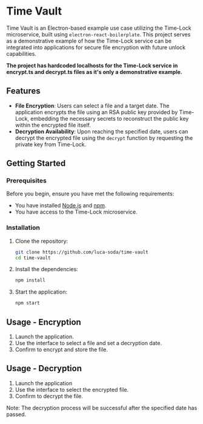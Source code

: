 
# Time Vault

Time Vault is an Electron-based example use case utilizing the Time-Lock microservice, built using `electron-react-boilerplate`. This project serves as a demonstrative example of how the Time-Lock service can be integrated into applications for secure file encryption with future unlock capabilities.

**The project has hardcoded localhosts for the Time-Lock service in encrypt.ts and decrypt.ts files as it's only a demonstrative example.**

## Features

- **File Encryption**: Users can select a file and a target date. The application encrypts the file using an RSA public key provided by Time-Lock, embedding the necessary secrets to reconstruct the public key within the encrypted file itself.
- **Decryption Availability**: Upon reaching the specified date, users can decrypt the encrypted file using the `decrypt` function by requesting the private key from Time-Lock.

## Getting Started

### Prerequisites

Before you begin, ensure you have met the following requirements:
- You have installed [Node.js](https://nodejs.org/) and [npm](https://npmjs.com/).
- You have access to the Time-Lock microservice.

### Installation

1. Clone the repository:
   ```bash
   git clone https://github.com/luca-soda/time-vault
   cd time-vault
   ```

2. Install the dependencies:
   ```bash
   npm install
   ```

3. Start the application:
   ```bash
   npm start
   ```

## Usage - Encryption

1. Launch the application.
2. Use the interface to select a file and set a decryption date.
3. Confirm to encrypt and store the file.

## Usage - Decryption
1. Launch the application
2. Use the interface to select the encrypted file.
3. Confirm to decrypt the file.

Note: The decryption process will be successful after the specified date has passed.


